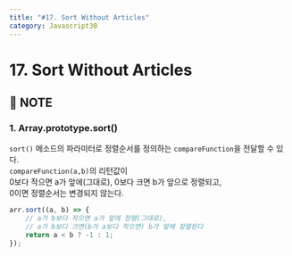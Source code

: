 ```yaml
---
title: "#17. Sort Without Articles"
category: Javascript30
---
```


# 17. Sort Without Articles

## :memo: NOTE
### 1. Array.prototype.sort()
`sort()` 메소드의 파라미터로 정렬순서를 정의하는 `compareFunction`을 전달할 수 있다.     
`compareFunction(a,b)`의 리턴값이   
0보다 작으면 a가 앞에(그대로), 0보다 크면 b가 앞으로 정렬되고,    
0이면 정렬순서는 변경되지 않는다. 

```javascript
arr.sort((a, b) => {
    // a가 b보다 작으면 a가 앞에 정렬(그대로), 
    // a가 b보다 크면(b가 a보다 작으면) b가 앞에 정렬된다
    return a < b ? -1 : 1;
});
```




